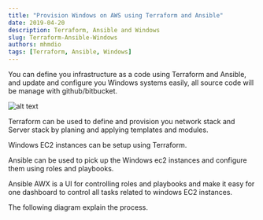 ```yaml
---
title: "Provision Windows on AWS using Terraform and Ansible"
date: 2019-04-20
description: Terraform, Ansible and Windows
slug: Terraform-Ansible-Windows
authors: mhmdio
tags: [Terraform, Ansible, Windows]
---
```

You can define you infrastructure as a code using Terraform and Ansible, and update and configure you Windows systems easily, all source code will be manage with github/bitbucket.
<!--truncate-->

![alt text](https://github.com/mhmdio/mhmdio.github.io/raw/master/images/terraform-ansible.png)

Terraform can be used to define and provision you network stack and Server stack by planing and applying templates and modules.

Windows EC2 instances can be setup using Terraform.

Ansible can be used to pick up the Windows ec2 instances and configure them using roles and playbooks.

Ansible AWX is a UI for controlling roles and playbooks and make it easy for one dashboard to control all tasks related to windows EC2 instances.

The following diagram explain the process.
